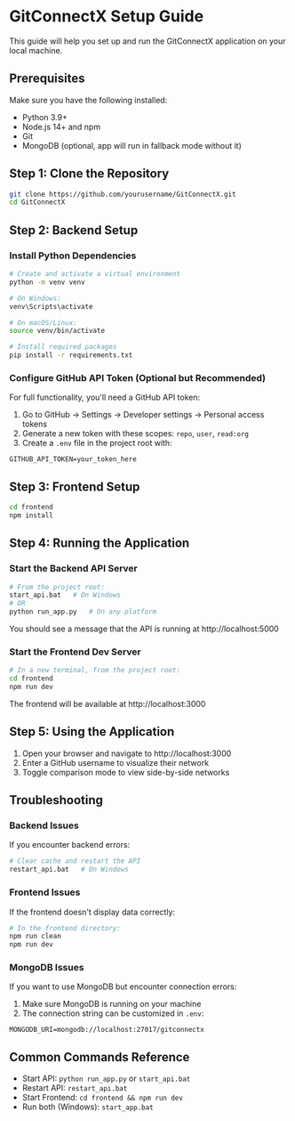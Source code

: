 # GitConnectX Setup Guide

This guide will help you set up and run the GitConnectX application on your local machine.

## Prerequisites

Make sure you have the following installed:

- Python 3.9+ 
- Node.js 14+ and npm
- Git
- MongoDB (optional, app will run in fallback mode without it)

## Step 1: Clone the Repository

```bash
git clone https://github.com/yourusername/GitConnectX.git
cd GitConnectX
```

## Step 2: Backend Setup

### Install Python Dependencies

```bash
# Create and activate a virtual environment
python -m venv venv

# On Windows:
venv\Scripts\activate

# On macOS/Linux:
source venv/bin/activate

# Install required packages
pip install -r requirements.txt
```

### Configure GitHub API Token (Optional but Recommended)

For full functionality, you'll need a GitHub API token:

1. Go to GitHub → Settings → Developer settings → Personal access tokens
2. Generate a new token with these scopes: `repo`, `user`, `read:org`
3. Create a `.env` file in the project root with:

```
GITHUB_API_TOKEN=your_token_here
```

## Step 3: Frontend Setup

```bash
cd frontend
npm install
```

## Step 4: Running the Application

### Start the Backend API Server

```bash
# From the project root:
start_api.bat   # On Windows
# OR
python run_app.py   # On any platform
```

You should see a message that the API is running at http://localhost:5000

### Start the Frontend Dev Server

```bash
# In a new terminal, from the project root:
cd frontend
npm run dev
```

The frontend will be available at http://localhost:3000

## Step 5: Using the Application

1. Open your browser and navigate to http://localhost:3000
2. Enter a GitHub username to visualize their network
3. Toggle comparison mode to view side-by-side networks

## Troubleshooting

### Backend Issues

If you encounter backend errors:

```bash
# Clear cache and restart the API
restart_api.bat   # On Windows
```

### Frontend Issues

If the frontend doesn't display data correctly:

```bash
# In the frontend directory:
npm run clean
npm run dev
```

### MongoDB Issues

If you want to use MongoDB but encounter connection errors:

1. Make sure MongoDB is running on your machine
2. The connection string can be customized in `.env`:
```
MONGODB_URI=mongodb://localhost:27017/gitconnectx
```

## Common Commands Reference

- Start API: `python run_app.py` or `start_api.bat`
- Restart API: `restart_api.bat`
- Start Frontend: `cd frontend && npm run dev`
- Run both (Windows): `start_app.bat` 